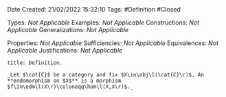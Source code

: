 <br />
<br />

Date Created: 21/02/2022 15:32:10
Tags: #Definition #Closed 

Types: _Not Applicable_
Examples: _Not Applicable_
Constructions: _Not Applicable_
Generalizations: _Not Applicable_

Properties: _Not Applicable_
Sufficiencies: _Not Applicable_
Equivalences: _Not Applicable_
Justifications: _Not Applicable_

``` ad-Definition
title: Definition.

_Let $\cat{C}$ be a category and fix $X\in\obj\l(\cat{C}\r)$. An **endomorphism on $X$** is a morphism $f\in\edm\l(X\r)\coloneqq\hom\l(X,X\r)$._

```
